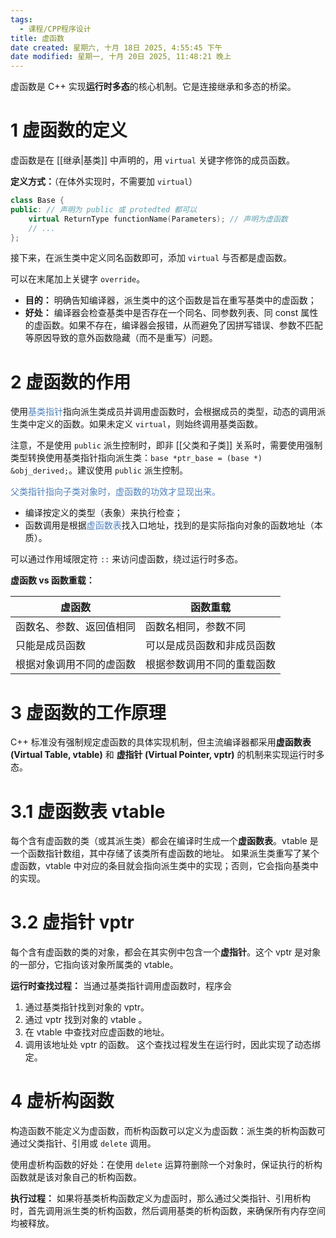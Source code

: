 ```yaml
---
tags:
  - 课程/CPP程序设计
title: 虚函数
date created: 星期六, 十月 18日 2025, 4:55:45 下午
date modified: 星期一, 十月 20日 2025, 11:48:21 晚上
---
```


虚函数是 C++ 实现**运行时多态**的核心机制。它是连接继承和多态的桥梁。

# 1 虚函数的定义

虚函数是在 [[继承|基类]] 中声明的，用 `⁠virtual` 关键字修饰的成员函数。

**定义方式：**（在体外实现时，不需要加 `virtual`）
```C++
class Base {
public: // 声明为 public 或 protedted 都可以
    virtual ReturnType functionName(Parameters); // 声明为虚函数
    // ...
};
```
接下来，在派生类中定义同名函数即可，添加 `virtual` 与否都是虚函数。

可以在末尾加上关键字 `override`。
- **目的：** 明确告知编译器，派生类中的这个函数是旨在重写基类中的虚函数；
- **好处：** 编译器会检查基类中是否存在一个同名、同参数列表、同 ⁠const 属性的虚函数。如果不存在，编译器会报错，从而避免了因拼写错误、参数不匹配等原因导致的意外函数隐藏（而不是重写）问题。

# 2 虚函数的作用

使用<font color="#4f81bd">基类指针</font>指向派生类成员并调用虚函数时，会根据成员的类型，动态的调用派生类中定义的函数。如果未定义 `virtual`，则始终调用基类函数。

注意，不是使用 `public` 派生控制时，即非 [[父类和子类]] 关系时，需要使用强制类型转换使用基类指针指向派生类：`base *ptr_base = (base *) &obj_derived;`。建议使用 `public` 派生控制。

<font color="#4f81bd">父类指针指向子类对象时，虚函数的功效才显现出来。</font>
- 编译按定义的类型（表象）来执行检查；
- 函数调用是根据<font color="#4f81bd">虚函数表</font>找入口地址，找到的是实际指向对象的函数地址（本质）。

可以通过作用域限定符 `::` 来访问虚函数，绕过运行时多态。

**虚函数 vs 函数重载：**

| 虚函数          | 函数重载          |
| ------------ | ------------- |
| 函数名、参数、返回值相同 | 函数名相同，参数不同    |
| 只能是成员函数      | 可以是成员函数和非成员函数 |
| 根据对象调用不同的虚函数 | 根据参数调用不同的重载函数 |

# 3 虚函数的工作原理

C++ 标准没有强制规定虚函数的具体实现机制，但主流编译器都采用**虚函数表 (Virtual Table, vtable)** 和 **虚指针 (Virtual Pointer, vptr)** 的机制来实现运行时多态。

# 3.1 虚函数表 vtable

每个含有虚函数的类（或其派生类）都会在编译时生成一个**虚函数表**。vtable 是一个函数指针数组，其中存储了该类所有虚函数的地址。
如果派生类重写了某个虚函数，vtable 中对应的条目就会指向派生类中的实现；否则，它会指向基类中的实现。

# 3.2 虚指针 vptr

每个含有虚函数的类的对象，都会在其实例中包含一个**虚指针**。这个 vptr 是对象的一部分，它指向该对象所属类的 vtable。

**运行时查找过程：** 当通过基类指针调用虚函数时，程序会
1. 通过基类指针找到对象的 vptr。
2. 通过 vptr 找到对象的 vtable 。
3. 在 vtable 中查找对应虚函数的地址。
4. 调用该地址处 vptr 的函数。
这个查找过程发生在运行时，因此实现了动态绑定。

# 4 虚析构函数

构造函数不能定义为虚函数，而析构函数可以定义为虚函数：派生类的析构函数可通过父类指针、引用或 `delete` 调用。

使用虚析构函数的好处：在使用 `delete` 运算符删除一个对象时，保证执行的析构函数就是该对象自己的析构函数。

**执行过程：**
如果将基类析构函数定义为虚函时，那么通过父类指针、引用析构时，首先调用派生类的析构函数，然后调用基类的析构函数，来确保所有内存空间均被释放。
